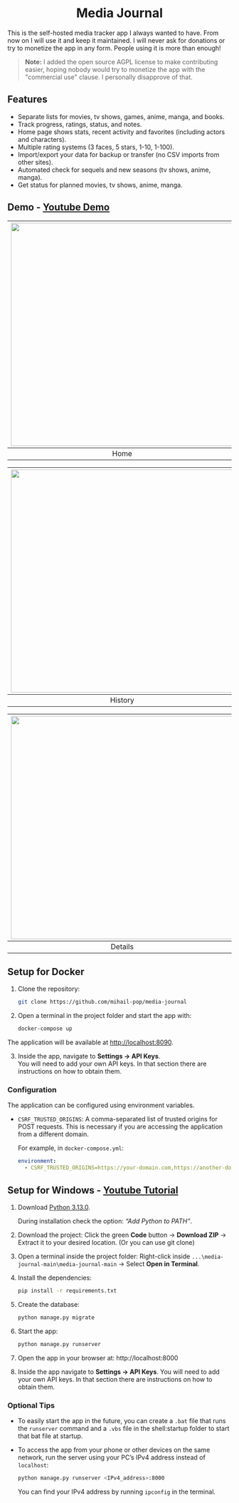 <h1 align="center">Media Journal</h1>

This is the self-hosted media tracker app I always wanted to have. From now on I will use it and keep it maintained. I will never ask for donations or try to monetize the app in any form. People using it is more than enough!
> **Note:** I added the open source AGPL license to make contributing easier, hoping nobody would try to monetize the app with the "commercial use" clause. I personally disapprove of that.

## Features

- Separate lists for movies, tv shows, games, anime, manga, and books.
- Track progress, ratings, status, and notes.
- Home page shows stats, recent activity and favorites (including actors and characters).
- Multiple rating systems (3 faces, 5 stars, 1-10, 1-100).
- Import/export your data for backup or transfer (no CSV imports from other sites).
- Automated check for sequels and new seasons (tv shows, anime, manga).
- Get status for planned movies, tv shows, anime, manga.

## Demo - [Youtube Demo](https://youtu.be/85DY-WM6cI4?si=u7q5AAbQnWaxTuQN)
| <img src="https://github.com/user-attachments/assets/bb3275ec-116c-4edc-b663-f5bc807db3eb" width="500" /> | <img src="https://github.com/user-attachments/assets/be52d370-81e7-4fbe-80d9-1a89603d2a00" width="500" /> |
| :-----------------------------------------: | :-----------------------------------------: |
|                 Home                    |               Movies                   |

| <img src="https://github.com/user-attachments/assets/a2d31299-7e06-4d82-8a30-4341c193fe53" width="500" /> | <img src="https://github.com/user-attachments/assets/0f1f1398-00c4-4d1f-84c7-42d7a0b2104d" width="500" /> |
| :-----------------------------------------: | :-----------------------------------------: |
|               History                  |               Discover                   |

| <img src="https://github.com/user-attachments/assets/e030c577-5d06-4ffa-927a-646977ab2209"  width="500" /> | <img src="https://github.com/user-attachments/assets/b62dd560-f6aa-4555-956e-3c8035632f61" width="500" /> |
| :-----------------------------------------: | :-----------------------------------------: |
|               Details                  |               Edit                   |

## Setup for Docker
1. Clone the repository:
    ```sh
    git clone https://github.com/mihail-pop/media-journal
    ```

2. Open a terminal in the project folder and start the app with:
    ```sh
    docker-compose up
    ```
  The application will be available at [http://localhost:8090](http://localhost:8090).
  
3. Inside the app, navigate to **Settings → API Keys**.  
   You will need to add your own API keys. In that section there are instructions on how to obtain them.

### Configuration

The application can be configured using environment variables.

- `CSRF_TRUSTED_ORIGINS`: A comma-separated list of trusted origins for POST requests. This is necessary if you are accessing the application from a different domain.

  For example, in `docker-compose.yml`:

  ```yaml
  environment:
    - CSRF_TRUSTED_ORIGINS=https://your-domain.com,https://another-domain.com
  ```

## Setup for Windows - [Youtube Tutorial](https://youtu.be/AGMv3L0hziY)

1. Download [Python 3.13.0](https://www.python.org/downloads/release/python-3130/).

   During installation check the option:
   *“Add Python to PATH”*.

2. Download the project:
   Click the green **Code** button → **Download ZIP** → Extract it to your desired location. (Or you can use git clone)

3. Open a terminal inside the project folder:
   Right-click inside `...\media-journal-main\media-journal-main` → Select **Open in Terminal**.

4. Install the dependencies:
   ```sh
   pip install -r requirements.txt
   ```

5. Create the database:
   ```sh
   python manage.py migrate
   ```
6. Start the app:
   ```sh
   python manage.py runserver
   ```
7. Open the app in your browser at: http://localhost:8000
8. Inside the app navigate to **Settings → API Keys**.
   You will need to add your own API keys. In that section there are instructions on how to obtain them.

### Optional Tips

- To easily start the app in the future, you can create a `.bat` file that runs the `runserver` command and a `.vbs` file in the shell:startup folder to start that bat file at startup.

- To access the app from your phone or other devices on the same network, run the server using your PC’s IPv4 address instead of `localhost`:

  ```sh
  python manage.py runserver <IPv4_address>:8000
  ```
   You can find your IPv4 address by running `ipconfig` in the terminal.
